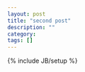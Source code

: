 ```yaml
---
layout: post
title: "second post"
description: ""
category: 
tags: []
---
```

{% include JB/setup %}
